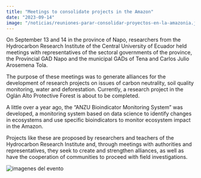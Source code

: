 ```yaml
---
title: "Meetings to consolidate projects in the Amazon"
date: "2023-09-14"
image: "/noticias/reuniones-parar-consolidar-proyectos-en-la-amazonia.jpeg"
---
```


On September 13 and 14 in the province of Napo, researchers from the Hydrocarbon Research Institute of the Central University of Ecuador held meetings with representatives of the sectoral governments of the province, the Provincial GAD Napo and the municipal GADs of Tena and Carlos Julio Arosemena Tola.

The purpose of these meetings was to generate alliances for the development of research projects on issues of carbon neutrality, soil quality monitoring, water and deforestation. Currently, a research project in the Oglán Alto Protective Forest is about to be completed.

A little over a year ago, the “ANZU Bioindicator Monitoring System” was developed, a monitoring system based on data science to identify changes in ecosystems and use specific bioindicators to monitor ecosystem impact in the Amazon.

Projects like these are proposed by researchers and teachers of the Hydrocarbon Research Institute and, through meetings with authorities and representatives, they seek to create and strengthen alliances, as well as have the cooperation of communities to proceed with field investigations.

![imagenes del evento](/noticias/reuniones-parar-consolidar-proyectos-en-la-amazonia.jpeg)